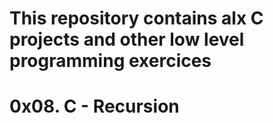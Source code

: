 # This repository contains alx C projects and other low level programming exercices
# 0x08. C - Recursion
